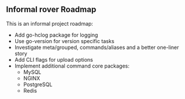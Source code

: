 ## Informal rover Roadmap

This is an informal project roadmap:

- Add go-hclog package for logging
- Use go-version for version specific tasks
- Investigate meta/grouped, commands/aliases and a better one-liner story
- Add CLI flags for upload options
- Implement additional command core packages:
  - MySQL
  - NGINX
  - PostgreSQL
  - Redis
